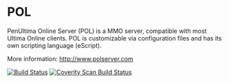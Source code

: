 POL
=========

PenUltima Online Server (POL) is a MMO server, compatible with most Ultima Online clients.  POL is customizable via configuration files and has its own scripting language (eScript). 

More information: http://www.polserver.com

[![Build Status](https://travis-ci.org/polserver/polserver.svg?branch=master)](https://travis-ci.org/polserver/polserver)
[![Coverity Scan Build Status](https://scan.coverity.com/projects/2862/badge.svg)](https://scan.coverity.com/projects/2862)


